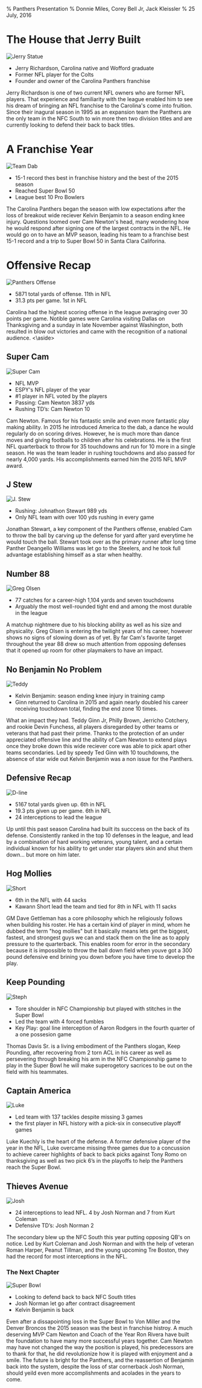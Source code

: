 % Panthers Presentation 
% Donnie Miles, Corey Bell Jr, Jack Kleissler
% 25 July, 2016

# The House that Jerry Built
![](http://prod.images.panthers.clubs.nflcdn.com/image-web/NFL/CDA/data/deployed/prod/PANTHERS/assets/images/imported/CAR/photos/clubimages/2016/07-July/tempsxD95s5ZIP065xo9TvofVsLe8UN2iILQ3oGXFS-spTc--nfl_mezz_1280_1024.jpg?width=960&height=720 "Jerry Statue")

- Jerry Richardson, Carolina native and Wofford graduate
- Former NFL player for the Colts
- Founder and owner of the Carolina Panthers franchise

<aside class="notes">
Jerry Richardson is one of two current NFL owners who are former NFL players. That experience and familiarity with the league enabled him to see his dream of bringing an NFL franchise to the Carolina's come into fruition. Since their inagural season in 1995 as an expansion team the Panthers are the only team in the NFC South to win more then two division titles and are currently looking to defend their back to back titles.
</aside>

# A Franchise Year
![](http://a.fssta.com/content/dam/fsdigital/fscom/nfl/images/2016/02/06/020616-NFL-Carolina-Panthers-dab-late-in-the-game-PI.vresize.1200.675.high.21.jpg "Team Dab")

- 15-1 record thes best in franchise history and the best of the 2015 season
- Reached Super Bowl 50
- League best 10 Pro Bowlers

<aside class="notes">
The Carolina Panthers began the season with low expectations after the loss of breakout wide reciever Kelvin Benjamin to a season ending knee injury. Questions loomed over Cam Newton's head, many wondering how he would respond after signing one of the largest contracts in the NFL. He would go on to have an MVP season, leading his team to a franchise best 15-1 record and a trip to Super Bowl 50 in Santa Clara Califorina.
</aside>

# Offensive Recap
![](http://www.charlotteobserver.com/sports/nfl/carolina-panthers/7zle4q/picture49726155/ALTERNATES/FREE_640/FALCONS_PANTHERS1213_333.JPG "Panthers Offense")

- 5871 total yards of offense. 11th in NFL
- 31.3 pts per game. 1st in NFL

<aside class="notes">
Carolina had the highest scoring offense in the league averaging over 30 points per game. Notible games were Carolina visiting Dallas on Thanksgiving and a sunday in late November against Washington, both resulted in blow out victories and came with the recognition of a national audience.
<\aside>

# Super Cam
![](https://i.kinja-img.com/gawker-media/image/upload/idqnzkbfjwjdp8ul49ye.jpg "Super Cam")

- NFL MVP
- ESPY's NFL player of the year
- #1 player in NFL voted by the players
- Passing: Cam Newton 3837 yds
- Rushing TD’s: Cam Newton 10

<aside class="notes">
Cam Newton. Famous for his fantastic smile and even more fantastic play making ability. In 2015 he introduced America to the dab, a dance he would regularly do on scoring drives. However, he is much more than dance moves and giving footballs to children after his celebrations. He is the first NFL quarterback to throw for 35 touchdowns and run for 10 more in a single season. He was the team leader in rushing touchdowns and also passed for nearly 4,000 yards. His accomplishments earned him the 2015 NFL MVP award.
</aside>

# J Stew
![](http://sports.cbsimg.net/u/photos/football/nfl/img25476921.jpg "J. Stew")

- Rushing: Johnathon Stewart 989 yds
- Only NFL team with over 100 yds rushing in every game

<aside class="notes">
Jonathan Stewart, a key component of the Panthers offense, enabled Cam to throw the ball by carving up the defense for yard after yard everytime he would touch the ball. Stewart took over as the primary runner after long time Panther Deangello Williams was let go to the Steelers, and he took full advantage establishing himself as a star when healthy. 
</aside>

# Number 88
![](http://cdn-s3.si.com/s3fs-public/2016/01/10/mmqb-olsen-greg-sea.jpg "Greg Olsen")

- 77 catches for a career-high 1,104 yards and seven touchdowns
- Arguably the most well-rounded tight end and among the most durable in the league

<aside class="notes">
A matchup nightmere due to his blocking ability as well as his size and physicality. Greg Olsen is entering the twilight years of his career, however shows no signs of slowing down as of yet. By far Cam's favorite target throughout the year 88 drew so much attention from opposing defenses that it opened up room for other playmakers to have an impact.
</aside>

# No Benjamin No Problem
![](https://i.ytimg.com/vi/A3ZWd-PCTmA/maxresdefault.jpg "Teddy")

- Kelvin Benjamin: season ending knee injury in training camp
- Ginn returned to Carolina in 2015 and again nearly doubled his career receiving touchdown total, finding the end zone 10 times.

<aside class="notes">
What an impact they had. Teddy Ginn Jr, Philly Brown, Jerricho Cotchery, and rookie Devin Funchess, all players disregarded by other teams or veterans that had past their prime. Thanks to the protection of an under appreciated offensive line and the ability of Cam Newton to extend plays once they broke down this wide reciever core was able to pick apart other teams secondaries. Led by speedy Ted Ginn with 10 touchdowns, the absence of star wide out Kelvin Benjamin was a non issue for the Panthers.
</aside>

# Defensive Recap
![](https://blog.rukkus.com/wp-content/uploads/2015/11/Carolina-Panthers.jpeg "D-line")

- 5167 total yards given up. 6th in NFL
- 19.3 pts given up per game. 6th in NFL
- 24 interceptions to lead the league

<aside class="notes">
Up until this past season Carolina had built its succcess on the back of its defense. Consistently ranked in the top 10 defenses in the league, and lead by a combination of hard working veterans, young talent, and a certain individual known for his ability to get under star players skin and shut them down... but more on him later.
</aside>

# Hog Mollies
![](http://www.wccbcharlotte.com/wp-content/uploads/2016/01/kawann-short.jpg "Short")

- 6th in the NFL with 44 sacks
- Kawann Short lead the team and tied for 8th in NFL with 11 sacks

<aside class="notes">
GM Dave Gettleman has a core philosophy which he religiously follows when building his roster. He has a certain kind of player in mind, whom he dubbed the term "hog mollies" but it basically means lets get the biggest, fastest, and strongest guys we can and stack them on the line as to apply pressure to the quarterback. This enables room for error in the secondary because it is impossible to throw the ball down field when youve got a 300 pound defensive end brining you down before you have time to develop the play.
</aside>

# Keep Pounding
![](http://cdn-s3.si.com/s3fs-public/styles/si_article_main/public/[current-date:custom:Y]/[current-date:custom:m]/[current-date:custom:d]/steph-curry-custom-keep-pounding-shirt-super-bowl.jpg?itok=M4Cltji7 "Steph")

- Tore shoulder in NFC Championship but played with stitches in the Super Bowl
- Led the team with 4 forced fumbles
- Key Play: goal line interception of Aaron Rodgers in the fourth quarter of a one possesion game

<aside class="notes">
Thomas Davis Sr. is a living embodiment of the Panthers slogan, Keep Pounding, after recovering from 2 torn ACL in his career as well as persevering through breaking his arm in the NFC Championship game to play in the Super Bowl he will make superogetory sacrices to be out on the field with his teammates.
</aside>

# Captain America
![](http://www.charlotteobserver.com/sports/nfl/carolina-panthers/t9fgy6/picture47598360/ALTERNATES/FREE_640/Luke-Kuechly "Luke")

- Led team with 137 tackles despite missing 3 games
- the first player in NFL history with a pick-six in consecutive playoff games

<aside class="notes">
Luke Kuechly is the heart of the defense. A former defensive player of the year in the NFL, Luke overcame missing three games due to a concussion to achieve career highlights of back to back picks against Tony Romo on thanksgiving as well as two pick 6’s in the playoffs to help the Panthers reach the Super Bowl.
</aside>

# Thieves Avenue
![](http://a.fssta.com/content/dam/fsdigital/fscom/nfl/images/2015/09/27/092715-NFL-Carolina-Panthers-Josh-Norman-interception-MM-PI.vresize.1200.675.high.67.jpg "Josh")

- 24 interceptions to lead NFL. 4 by Josh Norman and 7 from Kurt Coleman
- Defensive TD’s: Josh Norman 2

<aside class="notes">
The secondary blew up the NFC South this year putting opposing QB's on notice. Led by Kurt Coleman and Josh Norman and with the help of veteran Roman Harper, Peanut Tillman, and the young upcoming Tre Boston, they had the record for most interceptions in the NFL.

# The Next Chapter
![](http://cbssports.com/images/blogs/Super_Bowl_50_Cam_Newton_Press_Conference_Panthers.jpg "Super Bowl")

- Looking to defend back to back NFC South titles
- Josh Norman let go after contract disagreement
- Kelvin Benjamin is back

<aside class="notes">
Even after a dissapointing loss in the Super Bowl to Von Miller and the Denver Broncos the 2015 season was the best in franchise histroy. A much deserving MVP Cam Newton and Coach of the Year Ron Rivera have built the foundation to have many more successful years together. Cam Newton may have not changed the way the position is played, his predecessors are to thank for that, he did revolutionize how it is played with enjoyment and a smile. The future is bright for the Panthers, and the reassertion of Benjamin back into the system, despite the loss of star cornerback Josh Norman, should yeild even more accomplishments and acolades in the years to come. 
</aside>